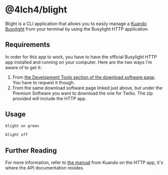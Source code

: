 # @4lch4/blight

Blight is a CLI application that allows you to easily manage a [Kuando Busylight][0] from your terminal by using the Busylight HTTP application.

## Requirements

In order for this app to work, you have to have the official Busylight HTTP app installed and running on your computer. Here are the two ways I'm aware of to get it:

1. From [the Development Tools section of the download software page][2]. You have to request it though.
2. From the same download software page linked just above, but under the Premium Software you want to download the one for Twilio. The zip provided will include the HTTP app.

## Usage

```bash
blight on green

blight off
```

## Further Reading

For more information, refer to [the manual][1] from Kuando on the HTTP app, it's where the API documentation resides.

[0]: https://busylight.com/
[1]: https://www.plenom.com/wp-content/uploads/2020/01/kuandoHUB-Manual-0.9-Rev.0.9.19.pdf
[2]: https://www.plenom.com/downloads/download-software
